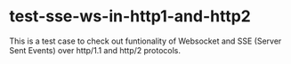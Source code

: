 # test-sse-ws-in-http1-and-http2
This is a test case to check out funtionality of Websocket and SSE (Server Sent Events) over http/1.1 and http/2 protocols.
